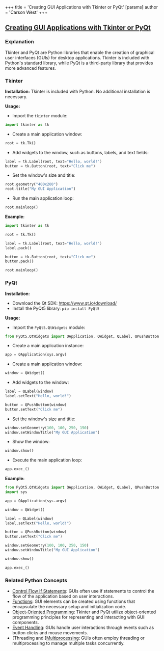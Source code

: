 +++
 title = 'Creating GUI Applications with Tkinter or PyQt'
[params]
	author = 'Carson West'
+++
## [Creating GUI Applications with Tkinter or PyQt](./../creating-gui-applications-with-tkinter-or-pyqt/)

### Explanation

Tkinter and PyQt are Python libraries that enable the creation of graphical user interfaces (GUIs) for desktop applications. Tkinter is included with Python's standard library, while PyQt is a third-party library that provides more advanced features.

### Tkinter

**Installation:** Tkinter is included with Python. No additional installation is necessary.

**Usage:**

- Import the `tkinter` module:
```python
import tkinter as tk
```
- Create a main application window:
```python
root = tk.Tk()
```
- Add widgets to the window, such as buttons, labels, and text fields:
```python
label = tk.Label(root, text="Hello, world!")
button = tk.Button(root, text="Click me")
```
- Set the window's size and title:
```python
root.geometry("400x200")
root.title("My GUI Application")
```
- Run the main application loop:
```python
root.mainloop()
```

**Example:**
```python
import tkinter as tk

root = tk.Tk()

label = tk.Label(root, text="Hello, world!")
label.pack()

button = tk.Button(root, text="Click me")
button.pack()

root.mainloop()
```

### PyQt

**Installation:**

- Download the Qt SDK: https://www.qt.io/download/
- Install the PyQt5 library: `pip install PyQt5`

**Usage:**

- Import the `PyQt5.QtWidgets` module:
```python
from PyQt5.QtWidgets import QApplication, QWidget, QLabel, QPushButton
```
- Create a main application instance:
```python
app = QApplication(sys.argv)
```
- Create a main application window:
```python
window = QWidget()
```
- Add widgets to the window:
```python
label = QLabel(window)
label.setText("Hello, world!")

button = QPushButton(window)
button.setText("Click me")
```
- Set the window's size and title:
```python
window.setGeometry(100, 100, 250, 150)
window.setWindowTitle("My GUI Application")
```
- Show the window:
```python
window.show()
```
- Execute the main application loop:
```python
app.exec_()
```

**Example:**
```python
from PyQt5.QtWidgets import QApplication, QWidget, QLabel, QPushButton
import sys

app = QApplication(sys.argv)

window = QWidget()

label = QLabel(window)
label.setText("Hello, world!")

button = QPushButton(window)
button.setText("Click me")

window.setGeometry(100, 100, 250, 150)
window.setWindowTitle("My GUI Application")

window.show()

app.exec_()
```

### Related Python Concepts

- [Control Flow If Statements](./../control-flow-if-statements/): GUIs often use if statements to control the flow of the application based on user interactions.
- [Functions](./../functions/): GUI elements can be created using functions that encapsulate the necessary setup and initialization code.
- [Object-Oriented Programming](./../object-oriented-programming/): Tkinter and PyQt utilize object-oriented programming principles for representing and interacting with GUI components.
- [Event Handling](./../event-handling/): GUIs handle user interactions through events such as button clicks and mouse movements.
- [Threading and [[Multiprocessing](./../threading-and-[[multiprocessing/): GUIs often employ threading or multiprocessing to manage multiple tasks concurrently.
